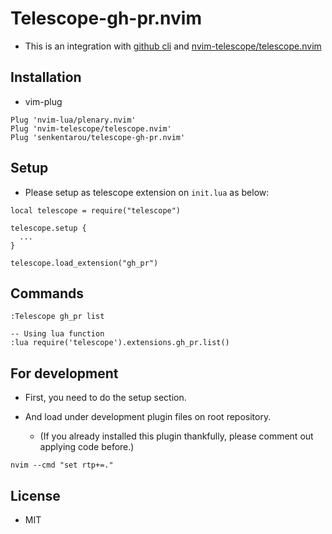 # Telescope-gh-pr.nvim
* This is an integration with [github cli](https://cli.github.com/) and [nvim-telescope/telescope.nvim](https://github.com/nvim-telescope/telescope.nvim)

## Installation

* vim-plug
```
Plug 'nvim-lua/plenary.nvim'
Plug 'nvim-telescope/telescope.nvim'
Plug 'senkentarou/telescope-gh-pr.nvim'
```

## Setup
* Please setup as telescope extension on `init.lua` as below:
```
local telescope = require("telescope")

telescope.setup {
  ...
}

telescope.load_extension("gh_pr")
```

## Commands
```
:Telescope gh_pr list

-- Using lua function
:lua require('telescope').extensions.gh_pr.list()
```

## For development
* First, you need to do the setup section.

* And load under development plugin files on root repository.
  * (If you already installed this plugin thankfully, please comment out applying code before.)

```
nvim --cmd "set rtp+=."
```

## License
* MIT
